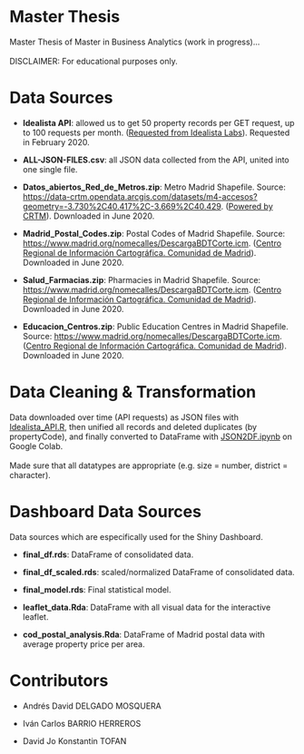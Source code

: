 # Master Thesis
Master Thesis of Master in Business Analytics (work in progress)...
<br><br>
DISCLAIMER: For educational purposes only.

# Data Sources

- <b>Idealista API</b>: allowed us to get 50 property records per GET request, up to 100 requests per month. (<a href="https://www.idealista.com/labs/">Requested from Idealista Labs</a>). Requested in February 2020.

- <b>ALL-JSON-FILES.csv</b>: all JSON data collected from the API, united into one single file.

- <b>Datos_abiertos_Red_de_Metros.zip</b>: Metro Madrid Shapefile. Source: https://data-crtm.opendata.arcgis.com/datasets/m4-accesos?geometry=-3.730%2C40.417%2C-3.669%2C40.429. (<a href="http://www.crtm.es/">Powered by CRTM</a>). Downloaded in June 2020.

- <b>Madrid_Postal_Codes.zip</b>: Postal Codes of Madrid Shapefile. Source: https://www.madrid.org/nomecalles/DescargaBDTCorte.icm. (<a href="http://www.madrid.org/iestadis/">Centro Regional de Información Cartográfica. Comunidad de Madrid</a>). Downloaded in June 2020.

- <b>Salud_Farmacias.zip</b>: Pharmacies in Madrid Shapefile. Source: https://www.madrid.org/nomecalles/DescargaBDTCorte.icm. (<a href="http://www.madrid.org/iestadis/">Centro Regional de Información Cartográfica. Comunidad de Madrid</a>). Downloaded in June 2020.

- <b>Educacion_Centros.zip</b>: Public Education Centres in Madrid Shapefile. Source: https://www.madrid.org/nomecalles/DescargaBDTCorte.icm. (<a href="http://www.madrid.org/iestadis/">Centro Regional de Información Cartográfica. Comunidad de Madrid</a>). Downloaded in June 2020.

# Data Cleaning & Transformation
Data downloaded over time (API requests) as JSON files with [Idealista_API.R](Idealista_API.R), then unified all records and deleted duplicates (by propertyCode), and finally converted to DataFrame with [JSON2DF.ipynb](JSON2DF.ipynb) on Google Colab.
<br><br>
Made sure that all datatypes are appropriate (e.g. size = number, district = character).

# Dashboard Data Sources

Data sources which are especifically used for the Shiny Dashboard.

- <b>final_df.rds</b>: DataFrame of consolidated data.

- <b>final_df_scaled.rds</b>: scaled/normalized DataFrame of consolidated data.

- <b>final_model.rds</b>: Final statistical model.

- <b>leaflet_data.Rda</b>: DataFrame with all visual data for the interactive leaflet.

- <b>cod_postal_analysis.Rda</b>: DataFrame of Madrid postal data with average property price per area.

# Contributors

- Andrés David DELGADO MOSQUERA

- Iván Carlos BARRIO HERREROS

- David Jo Konstantin TOFAN
